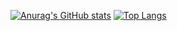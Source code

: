 [![Anurag's GitHub stats](https://github-readme-stats.vercel.app/api?username=zignalssss&show_icons=true&theme=cobalt )](https://github.com/anuraghazra/github-readme-stats)
[![Top Langs](https://github-readme-stats.vercel.app/api/top-langs/?username=zignalssss&langs_count=8&show_icons=true&theme=cobalt)](https://github.com/anuraghazra/github-readme-stats)
